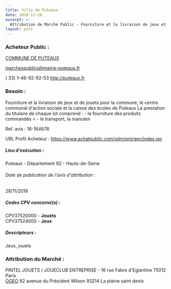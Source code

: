 ```yaml
---
title: Ville de Puteaux
date: 2018-11-28
excerpt: >-
  Attribution de Marché Public - Fourniture et la livraison de jeux et de jouets pour la commune, le centre communal d'action sociale et la caisse des écoles de Puteaux
layout: post
---
```


### Acheteur Public : 
<a href="/acheteur-136/siren-219200623"> COMMUNE DE PUTEAUX</a><br/>



marchespublics@mairie-puteaux.fr

( 33) 1-46-92-92-53
http://puteaux.fr
### Besoin :

Fourniture et la livraison de jeux et de jouets pour la commune, le centre communal d'action sociale et la caisse des écoles de Puteaux La prestation du titulaire de chaque lot comprend : - la fourniture des produits commandés = - le transport, la manuten

Ref. avis : 18-164678

URL Profil Acheteur : https://www.achatpublic.com/sdm/ent/gen/index.jsp

##### Lieu d'exécution :

Puteaux - Département 92 - Hauts-de-Seine

###### Date de publication de l'avis d'attribution : 
28/11/2018

##### Codes CPV concerné(s) :
CPV37520000 - **Jouets** <br/>
CPV37524000 - **Jeux** <br/>

##### Descripteurs :
Jeux, jouets <br/>

### Attribution du Marché :
PINTEL JOUETS / JOUECLUB ENTREPRISE - 16 rue Fabre d'Eglantine 75012 Paris <br/>
<a href="/entreprise-572/siren-572178663"> OGEO</a>    82 avenue du Président Wilson 93214 La plaine saint denis <br/>
